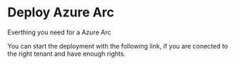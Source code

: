 # Deploy Azure Arc
Everthing you need for a Azure Arc

You can start the deployment with the following link, if you are conected to the right tenant and have enough rights.
